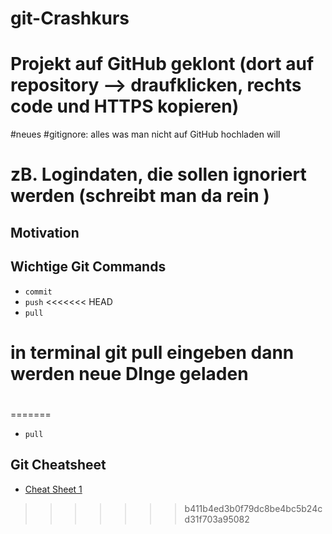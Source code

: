 # git-Crashkurs

# Projekt auf GitHub geklont (dort auf repository --> draufklicken, rechts code und HTTPS kopieren)
#neues 
#gitignore: alles was man nicht auf GitHub hochladen will 
# zB. Logindaten, die sollen ignoriert werden (schreibt man da rein )

## Motivation


## Wichtige Git Commands

- `commit`
- `push`
<<<<<<< HEAD
- `pull` 
# in terminal git pull eingeben dann werden neue DInge geladen 

# 
=======
- `pull`

## Git Cheatsheet

- [Cheat Sheet 1](https://raw.githubusercontent.com/rstudio/cheatsheets/main/git-github.pdf)
>>>>>>> b411b4ed3b0f79dc8be4bc5b24cd31f703a95082
